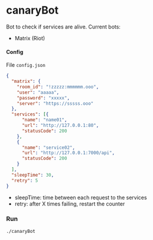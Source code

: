 # canaryBot
Bot to check if services are alive.
Current bots:
- Matrix (Riot)


#### Config
File `config.json`
```json
{
  "matrix": {
    "room_id": "!zzzzz:mmmmmm.ooo",
    "user": "aaaaa",
    "password": "xxxxx",
    "server": "https://sssss.ooo"
  },
  "services": [{
      "name": "name01",
      "url": "http://127.0.0.1:80",
      "statusCode": 200
    },
    {
      "name": "service02",
      "url": "http://127.0.0.1:7000/api",
      "statusCode": 200
    }
  ],
  "sleepTime": 30,
  "retry": 5
}
```

- sleepTime: time between each request to the services
- retry: after X times failing, restart the counter

### Run
```
./canaryBot
```

